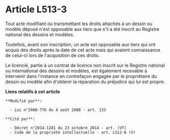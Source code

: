 # Article L513-3

Tout acte modifiant ou transmettant les droits attachés à un dessin ou modèle déposé n'est opposable aux tiers que s'il a été
inscrit au Registre national des dessins et modèles.

Toutefois, avant son inscription, un acte est opposable aux tiers qui ont acquis des droits après la date de cet acte mais
qui avaient connaissance de celui-ci lors de l'acquisition de ces droits. 

Le licencié, partie à un contrat de licence non inscrit sur le Registre national ou international des dessins et modèles, est
également recevable à intervenir dans l'instance en contrefaçon engagée par le propriétaire du dessin ou modèle afin
d'obtenir la réparation du préjudice qui lui est propre.

**Liens relatifs à cet article**

	**Modifié par**:

	  - Loi n°2008-776 du 4 août 2008 - art. 133

	**Cité par**:

	  - Décret n°2014-1281 du 23 octobre 2014 - art. (VT)
	  - Code de la propriété intellectuelle - art. L512-6 (V)

